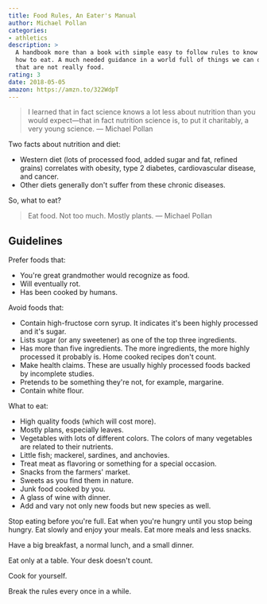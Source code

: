 ```yaml
---
title: Food Rules, An Eater's Manual
author: Michael Pollan
categories:
- athletics
description: >
  A handbook more than a book with simple easy to follow rules to know what and
  how to eat. A much needed guidance in a world full of things we can digest but
  that are not really food.
rating: 3
date: 2018-05-05
amazon: https://amzn.to/322WdpT
---
```


> I learned that in fact science knows a lot less about nutrition than you would
> expect—that in fact nutrition science is, to put it charitably, a very young
> science. — Michael Pollan

Two facts about nutrition and diet:
* Western diet (lots of processed food, added sugar and fat, refined grains)
  correlates with obesity, type 2 diabetes, cardiovascular disease, and cancer.
* Other diets generally don't suffer from these chronic diseases.

So, what to eat?

> Eat food. Not too much. Mostly plants. — Michael Pollan

## Guidelines

Prefer foods that:
* You're great grandmother would recognize as food.
* Will eventually rot.
* Has been cooked by humans.

Avoid foods that:
* Contain high-fructose corn syrup. It indicates it's been highly processed and
  it's sugar.
* Lists sugar (or any sweetener) as one of the top three ingredients.
* Has more than five ingredients. The more ingredients, the more highly
  processed it probably is. Home cooked recipes don't count.
* Make health claims. These are usually highly processed foods backed by
  incomplete studies.
* Pretends to be something they're not, for example, margarine.
* Contain white flour.

What to eat:
* High quality foods (which will cost more).
* Mostly plans, especially leaves.
* Vegetables with lots of different colors. The colors of many vegetables are
  related to their nutrients.
* Little fish; mackerel, sardines, and anchovies.
* Treat meat as flavoring or something for a special occasion.
* Snacks from the farmers' market.
* Sweets as you find them in nature.
* Junk food cooked by you.
* A glass of wine with dinner.
* Add and vary not only new foods but new species as well.

Stop eating before you're full. Eat when you're hungry until you stop being
hungry. Eat slowly and enjoy your meals. Eat more meals and less snacks.

Have a big breakfast, a normal lunch, and a small dinner.

Eat only at a table. Your desk doesn't count.

Cook for yourself.

Break the rules every once in a while.
